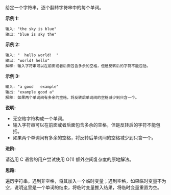 给定一个字符串，逐个翻转字符串中的每个单词。

**示例 1:**

```
输入: "the sky is blue"
输出: "blue is sky the"
```

**示例 2:**

```
输入: "  hello world!  "
输出: "world! hello"
解释: 输入字符串可以在前面或者后面包含多余的空格，但是反转后的字符不能包括。
```

**示例 3:**

```
输入: "a good   example"
输出: "example good a"
解释: 如果两个单词间有多余的空格，将反转后单词间的空格减少到只含一个。
```

**说明:**

- 无空格字符构成一个单词。
- 输入字符串可以在前面或者后面包含多余的空格，但是反转后的字符不能包括。
- 如果两个单词间有多余的空格，将反转后单词间的空格减少到只含一个。

**进阶:**

请选用 C 语言的用户尝试使用 O(1) 额外空间复杂度的原地解法。

**思路:**

遍历字符串。遇到非空格，将其加入一个临时变量；遇到空格，如果临时变量不为空，说明这里是一个单词的结束，将临时变量推入结果，将临时变量重置为空。
